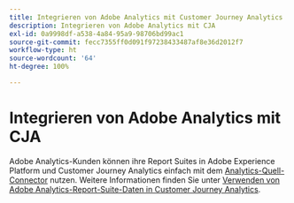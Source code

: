 ```yaml
---
title: Integrieren von Adobe Analytics mit Customer Journey Analytics
description: Integrieren von Adobe Analytics mit CJA
exl-id: 0a9998df-a538-4a84-95a9-98706bd99ac1
source-git-commit: fecc7355ff0d091f97238433487af8e36d2012f7
workflow-type: ht
source-wordcount: '64'
ht-degree: 100%

---
```


# Integrieren von Adobe Analytics mit CJA

Adobe Analytics-Kunden können ihre Report Suites in Adobe Experience Platform und Customer Journey Analytics einfach mit dem [Analytics-Quell-Connector](https://experienceleague.adobe.com/docs/experience-platform/sources/connectors/adobe-applications/analytics.html?lang=de) nutzen. Weitere Informationen finden Sie unter [Verwenden von Adobe Analytics-Report-Suite-Daten in Customer Journey Analytics](/help/getting-started/aa-vs-cja/aa-data-in-cja.md).
